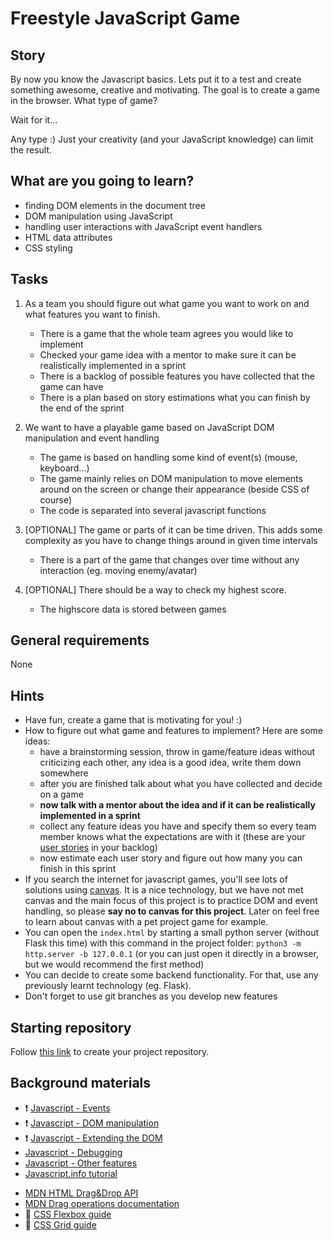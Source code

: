 # Freestyle JavaScript Game

## Story

By now you know the Javascript basics. Lets put it to a test and create something awesome, creative and motivating. The goal is to create a game in the browser. What type of game?

Wait for it...

Any type :) Just your creativity (and your JavaScript knowledge) can limit the result.

## What are you going to learn?

- finding DOM elements in the document tree
- DOM manipulation using JavaScript
- handling user interactions with JavaScript event handlers
- HTML data attributes
- CSS styling

## Tasks


1. As a team you should figure out what game you want to work on and what features you want to finish.

    - There is a game that the whole team agrees you would like to implement
    - Checked your game idea with a mentor to make sure it can be realistically implemented in a sprint
    - There is a backlog of possible features you have collected that the game can have
    - There is a plan based on story estimations what you can finish by the end of the sprint

2. We want to have a playable game based on JavaScript DOM manipulation and event handling

    - The game is based on handling some kind of event(s) (mouse, keyboard...)
    - The game mainly relies on DOM manipulation to move elements around on the screen or change their appearance (beside CSS of course)
    - The code is separated into several javascript functions

3. [OPTIONAL] The game or parts of it can be time driven. This adds some complexity as you have to change things around in given time intervals

    - There is a part of the game that changes over time without any interaction (eg. moving enemy/avatar)

4. [OPTIONAL] There should be a way to check my highest score.

    - The highscore data is stored between games


## General requirements


None

## Hints

- Have fun, create a game that is motivating for you! :)
- How to figure out what game and features to implement? Here are some ideas:
    - have a brainstorming session, throw in game/feature ideas without criticizing each other, any idea is a good idea, write them down somewhere
    - after you are finished talk about what you have collected and decide on a game
    - **now talk with a mentor about the idea and if it can be realistically implemented in a sprint**
    - collect any feature ideas you have and specify them so every team member knows what the expectations are with it (these are your [user stories](https://www.mountaingoatsoftware.com/agile/user-stories) in your backlog)
    - now estimate each user story and figure out how many you can finish in this sprint
- If you search the internet for javascript games, you'll see lots of solutions using [canvas](https://developer.mozilla.org/en-US/docs/Web/API/Canvas_API). It is a nice technology, but we have not met canvas and the main focus of this project is to practice DOM and event handling, so please **say no to canvas for this project**. Later on feel free to learn about canvas with a pet project game for example.
- You can open the `index.html` by starting a small python server (without Flask this time) with this command in the project folder: `python3 -m http.server -b 127.0.0.1` (or you can just open it directly in a browser, but we would recommend the first method)
- You can decide to create some backend functionality. For that, use any previously learnt technology (eg. Flask).
- Don't forget to use git branches as you develop new features

## Starting repository

Follow [this link](https://journey.code.cool/v2/project/team/blueprint/freestyle-javascript-game/javascript) to create your project repository.

## Background materials

- :exclamation: [Javascript - Events](https://learn.code.cool/full-stack/#/../pages/javascript/javascript-events)
- :exclamation: [Javascript - DOM manipulation](https://learn.code.cool/full-stack/#/../pages/javascript/javascript-dom)
- :exclamation: [Javascript - Extending the DOM](https://learn.code.cool/full-stack/#/../pages/javascript/javascript-extending-the-dom)
- [Javascript - Debugging](https://learn.code.cool/full-stack/#/../pages/javascript/javascript-debugging)
- [Javascript - Other features](https://learn.code.cool/full-stack/#/../pages/javascript/javascript-other-features)
- [Javascript.info tutorial](https://javascript.info/)
* [MDN HTML Drag&Drop API](https://developer.mozilla.org/en-US/docs/Web/API/HTML_Drag_and_Drop_API)
* [MDN Drag operations documentation](https://developer.mozilla.org/en-US/docs/Web/API/HTML_Drag_and_Drop_API/Drag_operations)
* :open_book: [CSS Flexbox guide](https://css-tricks.com/snippets/css/a-guide-to-flexbox/)
* :open_book: [CSS Grid guide](https://css-tricks.com/snippets/css/complete-guide-grid/)
